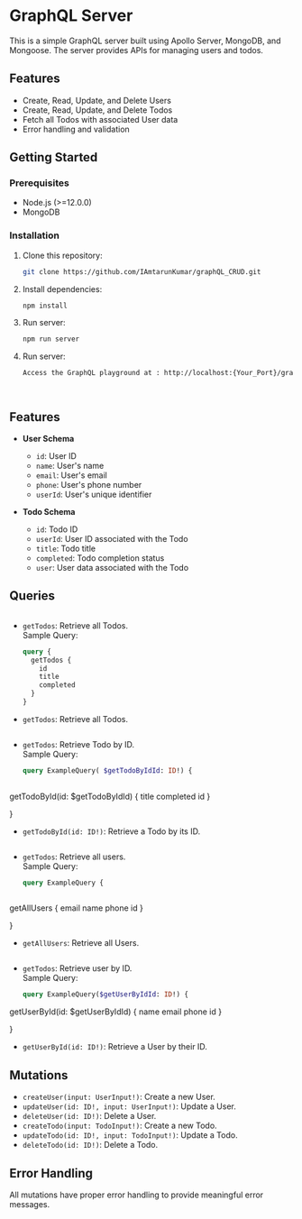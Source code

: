 # GraphQL Server

This is a simple GraphQL server built using Apollo Server, MongoDB, and Mongoose. The server provides APIs for managing users and todos.

## Features

- Create, Read, Update, and Delete Users
- Create, Read, Update, and Delete Todos
- Fetch all Todos with associated User data
- Error handling and validation

## Getting Started

### Prerequisites

- Node.js (>=12.0.0)
- MongoDB

### Installation

1. Clone this repository:

   ```bash
   git clone https://github.com/IAmtarunKumar/graphQL_CRUD.git


2. Install dependencies:

   ```bash
   npm install

3. Run server:

   ```bash
   npm run server

4. Run server:

   ```bash
   Access the GraphQL playground at : http://localhost:{Your_Port}/graphql




## Features

- **User Schema**
  - `id`: User ID
  - `name`: User's name
  - `email`: User's email
  - `phone`: User's phone number
  - `userId`: User's unique identifier

- **Todo Schema**
  - `id`: Todo ID
  - `userId`: User ID associated with the Todo
  - `title`: Todo title
  - `completed`: Todo completion status
  - `user`: User data associated with the Todo

## Queries

<img src="./img//get_all_todo.png" alt="">

- `getTodos`: Retrieve all Todos.  
  Sample Query:

  ```graphql
  query {
    getTodos {
      id
      title
      completed
    }
  }
- `getTodos`: Retrieve all Todos.




<img src="./img//get_todo_by_id.png" alt="">

- `getTodos`: Retrieve Todo by ID.  
  Sample Query:

  ```graphql
  query ExampleQuery( $getTodoByIdId: ID!) {
 
getTodoById(id: $getTodoByIdId) {
  title
  completed 
  id
}
 
}
  
- `getTodoById(id: ID!)`: Retrieve a Todo by its ID.



<img src="./img//get_all_user.png" alt="">

- `getTodos`: Retrieve all users.  
  Sample Query:

  ```graphql
  query ExampleQuery {
 
getAllUsers {
  email
  name
  phone
  id
}
 
}
- `getAllUsers`: Retrieve all Users.

<img src="./img//get_user_by_id.png" alt="">

- `getTodos`: Retrieve user by ID.  
  Sample Query:

  ```graphql
  query ExampleQuery($getUserByIdId: ID!) {
 getUserById(id: $getUserByIdId) {
   name
   email
   phone
   id
 }
 
}
  
- `getUserById(id: ID!)`: Retrieve a User by their ID.

## Mutations

- `createUser(input: UserInput!)`: Create a new User.
- `updateUser(id: ID!, input: UserInput!)`: Update a User.
- `deleteUser(id: ID!)`: Delete a User.
- `createTodo(input: TodoInput!)`: Create a new Todo.
- `updateTodo(id: ID!, input: TodoInput!)`: Update a Todo.
- `deleteTodo(id: ID!)`: Delete a Todo.

## Error Handling

All mutations have proper error handling to provide meaningful error messages.



 


